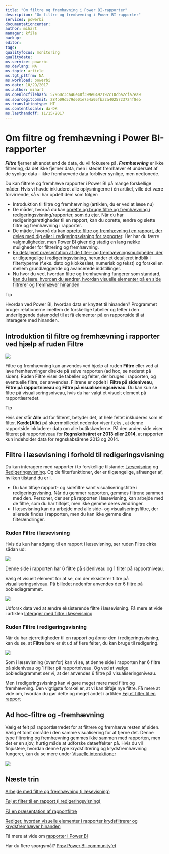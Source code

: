 ```yaml
---
title: "Om filtre og fremhævning i Power BI-rapporter"
description: "Om filtre og fremhævning i Power BI-rapporter"
services: powerbi
documentationcenter: 
author: mihart
manager: kfile
backup: 
editor: 
tags: 
qualityfocus: monitoring
qualitydate: 
ms.service: powerbi
ms.devlang: NA
ms.topic: article
ms.tgt_pltfrm: NA
ms.workload: powerbi
ms.date: 10/29/2017
ms.author: mihart
ms.openlocfilehash: 57960c3ca46e48f399e0492192c10cba2cfa7ea9
ms.sourcegitcommit: 284b09d579d601e754a05fba2a4025723724f8eb
ms.translationtype: HT
ms.contentlocale: da-DK
ms.lasthandoff: 11/15/2017
---
```

# <a name="about-filters-and-highlighting-in-power-bi-reports"></a>Om filtre og fremhævning i Power BI-rapporter
***Filtre*** fjerner alt andet end de data, du vil fokusere på.  ***Fremhævning*** er ikke filtrering, da det ikke fjerner data, men i stedet fremhæver et undersæt af de synlige data – ikke fremhævede data forbliver synlige, men nedtonede.

Du kan filtrere og fremhæve rapporter i Power BI på mange forskellige måder. Hvis vi havde inkluderet alle oplysningerne i én artikel, ville det være forvirrende, så vi har opdelt dem som følger:

* Introduktion til filtre og fremhævning (artiklen, du er ved at læse nu)
* De måder, hvorpå du kan [oprette og bruge filtre og fremhævning i redigeringsvisning/rapporter, som du ejer](power-bi-report-add-filter.md). Når du har redigeringsrettigheder til en rapport, kan du oprette, ændre og slette filtre og fremhævning i rapporter.
* De måder, hvorpå du kan [oprette filtre og fremhævning i en rapport, der deles med dig eller i redigeringsvisning for rapporter](service-interact-with-a-report-in-reading-view.md). Her har du færre valgmuligheder, men Power BI giver dig stadig en lang række muligheder for filtrering og fremhævning.  
* [En detaljeret præsentation af de filter- og fremhævningsmuligheder, der er tilgængelige i redigeringsvisning](power-bi-how-to-report-filter.md), herunder et detaljeret indblik i filtertyperne (f.eks. dato og klokkeslæt, numerisk og tekst) og forskellen mellem grundlæggende og avancerede indstillinger.
* Nu hvor du ved, hvordan filtre og fremhævning fungerer som standard, [kan du lære, hvordan du ændrer, hvordan visuelle elementer på en side filtrerer og fremhæver hinanden](service-reports-visual-interactions.md)

> [!TIP]
> Hvordan ved Power BI, hvordan data er knyttet til hinanden?  Programmet bruger relationerne imellem de forskellige tabeller og felter i den underliggende [datamodel](https://support.office.com/article/Create-a-Data-Model-in-Excel-87e7a54c-87dc-488e-9410-5c75dbcb0f7b?ui=en-US&rs=en-US&ad=US) til at få elementer på en rapportside til at interagere med hinanden.
> 
> 

## <a name="introduction-to-filters-and-highlighting-in-reports-using-the-filters-pane"></a>Introduktion til filtre og fremhævning i rapporter ved hjælp af ruden Filtre
![](media/power-bi-reports-filters-and-highlighting/power-bi-add-filter-reading-view.png)

Filtre og fremhævning kan anvendes ved hjælp af ruden **Filtre** eller ved at lave fremhævninger direkte på selve rapporten (ad hoc, se nederst på siden). Ruden Filtre viser de tabeller og felter, der bruges i rapporten, og eventuelle filtre, der anvendes. Filtrene er opdelt i **Filtre på sideniveau**, **Filtre på rapportniveau** og **Filtre på visualiseringsniveau**.  Du kan kun se filtre på visualiseringsniveau, hvis du har valgt et visuelt element på rapportlærredet.

> [!TIP]
> Hvis der står **Alle** ud for filteret, betyder det, at hele feltet inkluderes som et filter.  **Kæde(Alle)** på skærmbilledet nedenfor viser f.eks., at denne rapportside inkluderer data om alle butikskæderne.  På den anden side viser filteret på rapportniveau for **Regnskabsåret er 2013 eller 2014**, at rapporten kun indeholder data for regnskabsårene 2013 og 2014.
> 
> 

## <a name="filters-in-reading-view-versus-editing-view"></a>Filtre i læsevisning i forhold til redigeringsvisning
Du kan interagere med rapporter i to forskellige tilstande: [Læsevisning](service-interact-with-a-report-in-reading-view.md) og [Redigeringsvisning](service-interact-with-a-report-in-editing-view.md).  Og de filterfunktioner, der er tilgængelige, afhænger af, hvilken tilstand du er i.

* Du kan tilføje rapport- og sidefiltre samt visualiseringsfiltre i redigeringsvisning. Når du gemmer rapporten, gemmes filtrene sammen med den. Personer, der ser på rapporten i læsevisning, kan arbejde med de filtre, som du har tilføjet, men ikke gemme deres ændringer.
* I læsevisning kan du arbejde med alle side- og visualiseringsfiltre, der allerede findes i rapporten, men du kan ikke gemme dine filterændringer.

### <a name="the-filters-pane-in-reading-view"></a>Ruden Filtre i læsevisning
Hvis du kun har adgang til en rapport i læsevisning, ser ruden Filtre cirka sådan ud:

![](media/power-bi-reports-filters-and-highlighting/power-bi-filter-reading-view.png)

Denne side i rapporten har 6 filtre på sideniveau og 1 filter på rapportniveau.

Vælg et visuelt element for at se, om der eksisterer filtre på visualiseringsniveau. På billedet nedenfor anvendes der 6 filtre på boblediagrammet.

![](media/power-bi-reports-filters-and-highlighting/power-bi-filter-visual-level.png)

Udforsk data ved at ændre eksisterende filtre i læsevisning. Få mere at vide i artiklen [Interager med filtre i læsevisning](service-interact-with-a-report-in-reading-view.md)

### <a name="the-filters-pane-in-editing-view"></a>Ruden Filtre i redigeringsvisning
Når du har ejerrettigheder til en rapport og åbner den i redigeringsvisning, kan du se, at **Filtre** bare er ét ud af flere felter, du kan bruge til redigering.

![](media/power-bi-reports-filters-and-highlighting/power-bi-add-filter-editing-view.png)

Som i læsevisning (ovenfor) kan vi se, at denne side i rapporten har 6 filtre på sideniveau og 1 filter på rapportniveau. Og ved at vælge boblediagrammet ser vi, at der anvendes 6 filtre på visualiseringsniveau.

Men i redigeringsvisning kan vi gøre meget mere med filtre og fremhævning. Den vigtigste forskel er, at vi kan tilføje nye filtre. Få mere at vide om, hvordan du gør dette og meget andet i artiklen [Føj et filter til en rapport](power-bi-report-add-filter.md)

## <a name="ad-hoc-filterting-and-highlighting"></a>Ad hoc-filtre og -fremhævning
Vælg et felt på rapportlærredet for at filtrere og fremhæve resten af siden. Vælg et tomt område i den samme visualisering for at fjerne det. Denne type filtrering og fremhævning gemmes ikke sammen med rapporten, men det er en sjov, hurtig måde at udforske dataeffekter på. Hvis du vil finjustere, hvordan denne type krydsfiltrering og krydsfremhævning fungerer, kan du se mere under [Visuelle interaktioner](service-reports-visual-interactions.md)

![](media/power-bi-reports-filters-and-highlighting/power-bi-adhoc-filter.gif)

## <a name="next-steps"></a>Næste trin
[Arbejde med filtre og fremhævning (i læsevisning)](service-interact-with-a-report-in-reading-view.md)

[Føj et filter til en rapport (i redigeringsvisning)](power-bi-report-add-filter.md)

[Få en præsentation af rapportfiltre](power-bi-how-to-report-filter.md)

[Rediger, hvordan visuelle elementer i rapporter krydsfiltrerer og krydsfremhæver hinanden](service-reports-visual-interactions.md)

Få mere at vide om [rapporter i Power BI](service-reports.md)

Har du flere spørgsmål? [Prøv Power BI-community'et](http://community.powerbi.com/)

